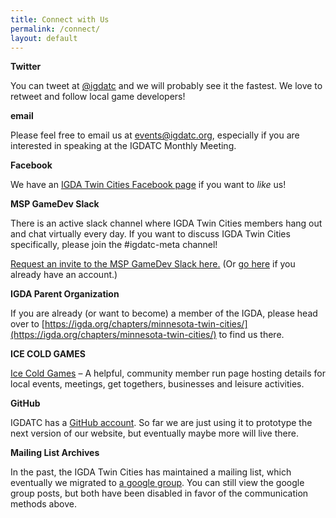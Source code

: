 ```yaml
---
title: Connect with Us
permalink: /connect/
layout: default
---
```


**Twitter**

You can tweet at [@igdatc](http://www.twitter.com/igdatc) and we will probably see it the fastest. We love to retweet and follow local game developers!


**email**

Please feel free to email us at [events@igdatc.org](mailto:events@igdatc.org), especially if you are interested in speaking at the IGDATC Monthly Meeting.


**Facebook**

We have an [IGDA Twin Cities Facebook page](http://facebook.com/igdatc/) if you want to <em>like</em> us!


**MSP GameDev Slack**

There is an active slack channel where IGDA Twin Cities members hang out and chat virtually every day. If you want to discuss IGDA Twin Cities specifically, please join the #igdatc-meta channel!

[Request an invite to the MSP GameDev Slack here.](https://mspgamedevslack.herokuapp.com/) (Or [go here](https://mspgamedev.slack.com/) if you already have an account.)


**IGDA Parent Organization**

If you are already (or want to become) a member of the IGDA, please head over to [https://igda.org/chapters/minnesota-twin-cities/](https://igda.org/chapters/minnesota-twin-cities/) to find us there.


**ICE COLD GAMES**

[Ice Cold Games](https://icecold.games/) – A helpful, community member run page hosting details for local events, meetings, get togethers, businesses and leisure activities.


**GitHub**

IGDATC has a [GitHub account](https://github.com/igdatc). So far we are just using it to prototype the next version of our website, but eventually maybe more will live there.


**Mailing List Archives**

In the past, the IGDA Twin Cities has maintained a mailing list, which eventually we migrated to [a google group](https://groups.google.com/d/forum/igda-tc). You can still view the google group posts, but both have been disabled in favor of the communication methods above.
